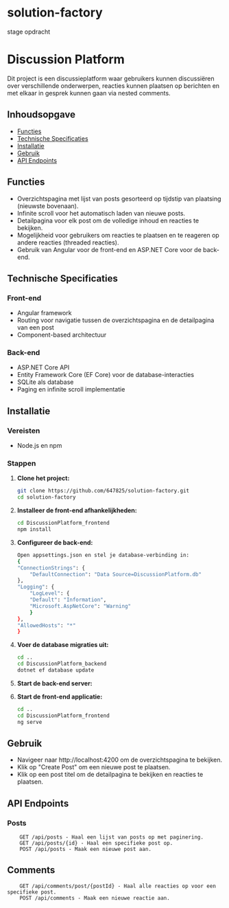# solution-factory
 stage opdracht
# Discussion Platform

Dit project is een discussieplatform waar gebruikers kunnen discussiëren over verschillende onderwerpen, reacties kunnen plaatsen op berichten en met elkaar in gesprek kunnen gaan via nested comments.

## Inhoudsopgave

- [Functies](#functies)
- [Technische Specificaties](#technische-specificaties)
- [Installatie](#installatie)
- [Gebruik](#gebruik)
- [API Endpoints](#api-endpoints)

## Functies

- Overzichtspagina met lijst van posts gesorteerd op tijdstip van plaatsing (nieuwste bovenaan).
- Infinite scroll voor het automatisch laden van nieuwe posts.
- Detailpagina voor elk post om de volledige inhoud en reacties te bekijken.
- Mogelijkheid voor gebruikers om reacties te plaatsen en te reageren op andere reacties (threaded reacties).
- Gebruik van Angular voor de front-end en ASP.NET Core voor de back-end.

## Technische Specificaties

### Front-end

- Angular framework
- Routing voor navigatie tussen de overzichtspagina en de detailpagina van een post
- Component-based architectuur

### Back-end

- ASP.NET Core API
- Entity Framework Core (EF Core) voor de database-interacties
- SQLite als database
- Paging en infinite scroll implementatie

## Installatie

### Vereisten

- Node.js en npm

### Stappen

1. **Clone het project:**

   ```bash
   git clone https://github.com/647825/solution-factory.git
   cd solution-factory
2. **Installeer de front-end afhankelijkheden:**  
    ```bash  
    cd DiscussionPlatform_frontend
    npm install
3. **Configureer de back-end:**
    ```bash  
    Open appsettings.json en stel je database-verbinding in:
    {
    "ConnectionStrings": {
        "DefaultConnection": "Data Source=DiscussionPlatform.db"
    },
    "Logging": {
        "LogLevel": {
        "Default": "Information",
        "Microsoft.AspNetCore": "Warning"
        }
    },
    "AllowedHosts": "*"
    }
4. **Voer de database migraties uit:**
    ```bash  
    cd ..
    cd DiscussionPlatform_backend
    dotnet ef database update
5. **Start de back-end server:**
6. **Start de front-end applicatie:**
    ```bash  
    cd ..
    cd DiscussionPlatform_frontend
    ng serve

## Gebruik
* Navigeer naar http://localhost:4200 om de overzichtspagina te bekijken.
* Klik op "Create Post" om een nieuwe post te plaatsen.
* Klik op een post titel om de detailpagina te bekijken en reacties te plaatsen.

## API Endpoints
### Posts
        GET /api/posts - Haal een lijst van posts op met paginering.
        GET /api/posts/{id} - Haal een specifieke post op.
        POST /api/posts - Maak een nieuwe post aan.
##  Comments
        GET /api/comments/post/{postId} - Haal alle reacties op voor een specifieke post.
        POST /api/comments - Maak een nieuwe reactie aan.


    

